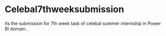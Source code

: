 # Celebal7thweeksubmission
Its the submission for 7th week task of celebal summer internship in Power BI domain..
